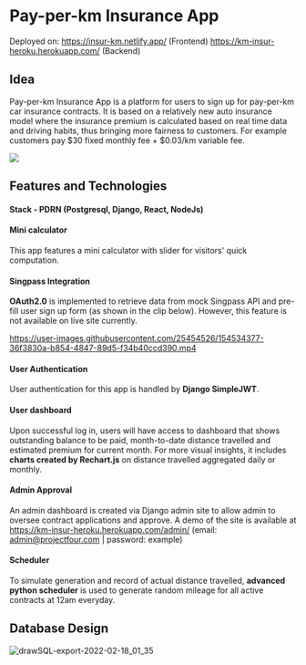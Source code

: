 # Pay-per-km Insurance App
Deployed on: 
https://insur-km.netlify.app/ (Frontend)
https://km-insur-heroku.herokuapp.com/ (Backend)


## Idea
Pay-per-km Insurance App is a platform for users to sign up for pay-per-km car insurance contracts. It is based on a relatively new auto insurance model where the insurance premium is calculated based on real time data and driving habits, thus bringing more fairness to customers. For example customers pay $30 fixed monthly fee + $0.03/km variable fee. 

![](https://media.giphy.com/media/GANkAmyEigxyZ7OxP4/giphy.gif)

## Features and Technologies
#### Stack - PDRN (Postgresql, Django, React, NodeJs)

#### Mini calculator
This app features a mini calculator with slider for visitors' quick computation. 

#### Singpass Integration
**OAuth2.0** is implemented to retrieve data from mock Singpass API and pre-fill user sign up form (as shown in the clip below). However, this feature is not available on live site currently.

https://user-images.githubusercontent.com/25454526/154534377-36f3830a-b854-4847-89d5-f34b40ccd390.mp4

#### User Authentication
User authentication for this app is handled by **Django SimpleJWT**. 

#### User dashboard
Upon successful log in, users will have access to dashboard that shows outstanding balance to be paid, month-to-date distance travelled and estimated premium for current month. For more visual insights, it includes **charts created by Rechart.js** on distance travelled aggregated daily or monthly.

#### Admin Approval
An admin dashboard is created via Django admin site to allow admin to oversee contract applications and approve. A demo of the site is available at https://km-insur-heroku.herokuapp.com/admin/ (email: admin@projectfour.com | password: example) 

#### Scheduler
To simulate generation and record of actual distance travelled, **advanced python scheduler** is used to generate random mileage for all active contracts at 12am everyday. 

## Database Design
![drawSQL-export-2022-02-18_01_35](https://user-images.githubusercontent.com/25454526/154538594-d9ac5624-d274-4e17-b0c1-263de12328ce.png)
